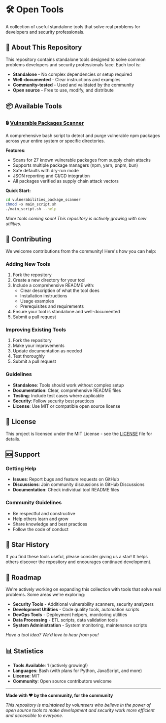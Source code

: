 # 🛠️ Open Tools

A collection of useful standalone tools that solve real problems for developers and security professionals.

## 🎯 About This Repository

This repository contains standalone tools designed to solve common problems developers and security professionals face. Each tool is:

- **Standalone** - No complex dependencies or setup required
- **Well-documented** - Clear instructions and examples
- **Community-tested** - Used and validated by the community
- **Open source** - Free to use, modify, and distribute

## 📦 Available Tools

### 🔒 [Vulnerable Packages Scanner](./vulnerabilities_package_scanner/)

A comprehensive bash script to detect and purge vulnerable npm packages across your entire system or specific directories.

**Features:**
- Scans for 27 known vulnerable packages from supply chain attacks
- Supports multiple package managers (npm, yarn, pnpm, bun)
- Safe defaults with dry-run mode
- JSON reporting and CI/CD integration
- All packages verified as supply chain attack vectors

**Quick Start:**
```bash
cd vulnerabilities_package_scanner
chmod +x main_script.sh
./main_script.sh --help
```

*More tools coming soon! This repository is actively growing with new utilities.*

## 🤝 Contributing

We welcome contributions from the community! Here's how you can help:

### **Adding New Tools**
1. Fork the repository
2. Create a new directory for your tool
3. Include a comprehensive README with:
   - Clear description of what the tool does
   - Installation instructions
   - Usage examples
   - Prerequisites and requirements
4. Ensure your tool is standalone and well-documented
5. Submit a pull request

### **Improving Existing Tools**
1. Fork the repository
2. Make your improvements
3. Update documentation as needed
4. Test thoroughly
5. Submit a pull request

### **Guidelines**
- **Standalone**: Tools should work without complex setup
- **Documentation**: Clear, comprehensive README files
- **Testing**: Include test cases where applicable
- **Security**: Follow security best practices
- **License**: Use MIT or compatible open source license

## 📄 License

This project is licensed under the MIT License - see the [LICENSE](./LICENSE) file for details.

## 🆘 Support

### **Getting Help**
- **Issues**: Report bugs and feature requests on GitHub
- **Discussions**: Join community discussions in GitHub Discussions
- **Documentation**: Check individual tool README files

### **Community Guidelines**
- Be respectful and constructive
- Help others learn and grow
- Share knowledge and best practices
- Follow the code of conduct

## 🌟 Star History

If you find these tools useful, please consider giving us a star! It helps others discover the repository and encourages continued development.

## 🔄 Roadmap

We're actively working on expanding this collection with tools that solve real problems. Some areas we're exploring:

- **Security Tools** - Additional vulnerability scanners, security analyzers
- **Development Utilities** - Code quality tools, automation scripts
- **DevOps Tools** - Deployment helpers, monitoring utilities
- **Data Processing** - ETL scripts, data validation tools
- **System Administration** - System monitoring, maintenance scripts

*Have a tool idea? We'd love to hear from you!*

## 📊 Statistics

- **Tools Available**: 1 (actively growing!)
- **Languages**: Bash (with plans for Python, JavaScript, and more)
- **License**: MIT
- **Community**: Open source contributors welcome

---

**Made with ❤️ by the community, for the community**

*This repository is maintained by volunteers who believe in the power of open source tools to make development and security work more efficient and accessible to everyone.*
